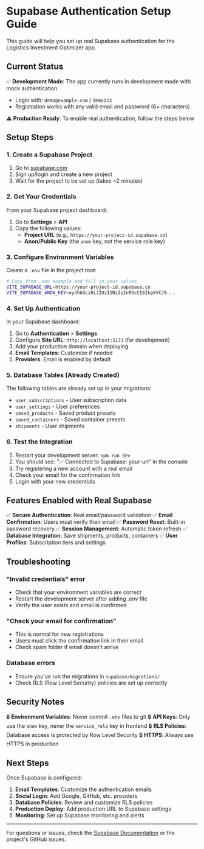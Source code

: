# Supabase Authentication Setup Guide

This guide will help you set up real Supabase authentication for the Logistics Investment Optimizer app.

## Current Status

✅ **Development Mode**: The app currently runs in development mode with mock authentication
- Login with: `demo@example.com` / `demo123`
- Registration works with any valid email and password (6+ characters)

⚠️ **Production Ready**: To enable real authentication, follow the steps below

## Setup Steps

### 1. Create a Supabase Project

1. Go to [supabase.com](https://supabase.com)
2. Sign up/login and create a new project
3. Wait for the project to be set up (takes ~2 minutes)

### 2. Get Your Credentials

From your Supabase project dashboard:

1. Go to **Settings** > **API**
2. Copy the following values:
   - **Project URL** (e.g., `https://your-project-id.supabase.co`)
   - **Anon/Public Key** (the `anon` key, not the service role key)

### 3. Configure Environment Variables

Create a `.env` file in the project root:

```bash
# Copy from .env.example and fill in your values
VITE_SUPABASE_URL=https://your-project-id.supabase.co
VITE_SUPABASE_ANON_KEY=eyJhbGciOiJIUzI1NiIsInR5cCI6IkpXVCJ9...
```

### 4. Set Up Authentication

In your Supabase dashboard:

1. Go to **Authentication** > **Settings**
2. Configure **Site URL**: `http://localhost:5173` (for development)
3. Add your production domain when deploying
4. **Email Templates**: Customize if needed
5. **Providers**: Email is enabled by default

### 5. Database Tables (Already Created)

The following tables are already set up in your migrations:

- `user_subscriptions` - User subscription data
- `user_settings` - User preferences
- `saved_products` - Saved product presets
- `saved_containers` - Saved container presets
- `shipments` - User shipments

### 6. Test the Integration

1. Restart your development server: `npm run dev`
2. You should see: "✅ Connected to Supabase: your-url" in the console
3. Try registering a new account with a real email
4. Check your email for the confirmation link
5. Login with your new credentials

## Features Enabled with Real Supabase

✅ **Secure Authentication**: Real email/password validation
✅ **Email Confirmation**: Users must verify their email
✅ **Password Reset**: Built-in password recovery
✅ **Session Management**: Automatic token refresh
✅ **Database Integration**: Save shipments, products, containers
✅ **User Profiles**: Subscription tiers and settings

## Troubleshooting

### "Invalid credentials" error
- Check that your environment variables are correct
- Restart the development server after adding .env file
- Verify the user exists and email is confirmed

### "Check your email for confirmation"
- This is normal for new registrations
- Users must click the confirmation link in their email
- Check spam folder if email doesn't arrive

### Database errors
- Ensure you've run the migrations in `supabase/migrations/`
- Check RLS (Row Level Security) policies are set up correctly

## Security Notes

🔒 **Environment Variables**: Never commit `.env` files to git
🔒 **API Keys**: Only use the `anon` key, never the `service_role` key in frontend
🔒 **RLS Policies**: Database access is protected by Row Level Security
🔒 **HTTPS**: Always use HTTPS in production

## Next Steps

Once Supabase is configured:

1. **Email Templates**: Customize the authentication emails
2. **Social Login**: Add Google, GitHub, etc. providers
3. **Database Policies**: Review and customize RLS policies
4. **Production Deploy**: Add production URL to Supabase settings
5. **Monitoring**: Set up Supabase monitoring and alerts

---

For questions or issues, check the [Supabase Documentation](https://supabase.com/docs) or the project's GitHub issues.